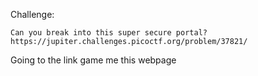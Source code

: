 Challenge:
```
Can you break into this super secure portal? https://jupiter.challenges.picoctf.org/problem/37821/
```
Going to the link game me this webpage
